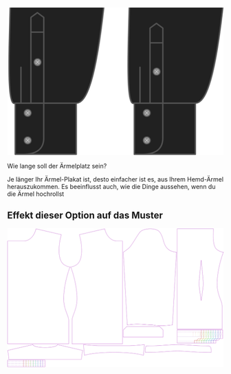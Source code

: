 ![Ärmelleistenlänge](sleeveplacketlength.svg)

Wie lange soll der Ärmelplatz sein?

<Note>

Je länger Ihr Ärmel-Plakat ist, desto einfacher ist es, aus Ihrem Hemd-Ärmel herauszukommen. 
Es beeinflusst auch, wie die Dinge aussehen, wenn du die Ärmel hochrollst

</Note>

## Effekt dieser Option auf das Muster
![Dieses Bild zeigt den Effekt dieser Option, indem es mehrere Varianten überlagert, die einen anderen Wert für diese Option haben](simon_sleeveplacketlength_sample.svg "Effekt dieser Option auf das Muster")